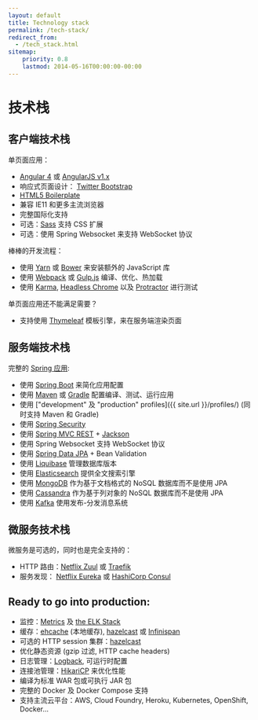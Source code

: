 ```yaml
---
layout: default
title: Technology stack
permalink: /tech-stack/
redirect_from:
  - /tech_stack.html
sitemap:
    priority: 0.8
    lastmod: 2014-05-16T00:00:00-00:00
---
```


# <i class="fa fa-stack-overflow"></i> 技术栈

## 客户端技术栈

单页面应用：

*   [Angular 4](https://angular.io/) 或 [AngularJS v1.x](http://angularjs.org/)
*   响应式页面设计： [Twitter Bootstrap](http://getbootstrap.com/)
*   [HTML5 Boilerplate](http://html5boilerplate.com/)
*   兼容 IE11 和更多主流浏览器
*   完整国际化支持
*   可选：[Sass](https://www.npmjs.com/package/node-sass) 支持 CSS 扩展
*   可选：使用 Spring Websocket 来支持 WebSocket 协议

棒棒的开发流程：

*   使用 [Yarn](https://yarnpkg.com/) 或 [Bower](http://bower.io/) 来安装额外的 JavaScript 库
*   使用 [Webpack](https://webpack.js.org/) 或 [Gulp.js](http://www.gulpjs.com) 编译、优化、热加载
*   使用 [Karma](http://karma-runner.github.io/), [Headless Chrome](https://github.com/GoogleChrome/puppeteer) 以及 [Protractor](http://www.protractortest.org) 进行测试

单页面应用还不能满足需要？

*   支持使用 [Thymeleaf](http://www.thymeleaf.org/) 模板引擎，来在服务端渲染页面

## 服务端技术栈

完整的 [Spring 应用](http://spring.io/):

*   使用 [Spring Boot](http://projects.spring.io/spring-boot/) 来简化应用配置
*   使用 [Maven](http://maven.apache.org/) 或 [Gradle](http://www.gradle.org/) 配置编译、测试、运行应用
*   使用 ["development" 及 "production" profiles]({{ site.url }}/profiles/) (同时支持 Maven 和 Gradle)
*   使用 [Spring Security](http://docs.spring.io/spring-security/site/index.html)
*   使用 [Spring MVC REST](http://spring.io/guides/gs/rest-service/) + [Jackson](https://github.com/FasterXML/jackson)
*   使用 Spring Websocket 支持 WebSocket 协议
*   使用 [Spring Data JPA](http://projects.spring.io/spring-data-jpa/) + Bean Validation
*   使用 [Liquibase](http://www.liquibase.org/) 管理数据库版本
*   使用 [Elasticsearch](https://github.com/elastic/elasticsearch) 提供全文搜索引擎
*   使用 [MongoDB](http://www.mongodb.org) 作为基于文档格式的 NoSQL 数据库而不是使用 JPA
*   使用 [Cassandra](http://cassandra.apache.org/) 作为基于列对象的 NoSQL 数据库而不是使用 JPA
*   使用 [Kafka](http://kafka.apache.org/) 使用发布-分发消息系统

## 微服务技术栈

微服务是可选的，同时也是完全支持的：

* HTTP 路由：[Netflix Zuul](https://github.com/Netflix/zuul) 或 [Traefik](https://traefik.io/)
* 服务发现： [Netflix Eureka](https://github.com/Netflix/eureka) 或 [HashiCorp Consul](https://www.consul.io/)

## Ready to go into production:

*   监控：[Metrics](http://metrics.dropwizard.io/) 及 [the ELK Stack](https://www.elastic.co/products)
*   缓存：[ehcache](http://ehcache.org/) (本地缓存), [hazelcast](http://www.hazelcast.com/) 或 [Infinispan](http://infinispan.org/)
*   可选的 HTTP session 集群：[hazelcast](http://www.hazelcast.com/)
*   优化静态资源 (gzip 过滤, HTTP cache headers)
*   日志管理：[Logback](http://logback.qos.ch/), 可运行时配置
*   连接池管理：[HikariCP](https://github.com/brettwooldridge/HikariCP) 来优化性能
*   编译为标准 WAR 包或可执行 JAR 包
*   完整的 Docker 及 Docker Compose 支持
*   支持主流云平台：AWS, Cloud Foundry, Heroku, Kubernetes, OpenShift, Docker...
